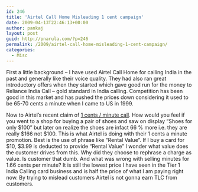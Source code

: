 ```yaml
---
id: 246
title: 'Airtel Call Home Misleading 1 cent campaign'
date: 2009-04-13T22:46:13+00:00
author: pankaj
layout: post
guid: http://pnarula.com/?p=246
permalink: /2009/airtel-call-home-misleading-1-cent-campaign/
categories:
  - Misc
---
```

First a little background &#8211; I have used Airtel Call Home for calling India in the past and generally like their voice quality. They had also ran great introductory offers when they started which gave good run for the money to Reliance India Call &#8211; gold standard in India calling. Competition has been good in this market and has pushed the prices down considering it used to be 65-70 cents a minute when I came to US in 1999.

Now to Airtel&#8217;s recent claim of <a href="https://www.airtelcallhome.com/ics_war/ics.portal?_nfpb=true&#038;_pageLabel=pages_specialOffer_page" onclick="_gaq.push(['_trackEvent', 'outbound-article', 'https://www.airtelcallhome.com/ics_war/ics.portal?_nfpb=true&#038;_pageLabel=pages_specialOffer_page', '1 cents / minute call']);" >1 cents / minute call</a>. How would you feel if you went to a shop for buying a pair of shoes and saw on display &#8220;Shoes for only $100&#8221; but later on realize the shoes are infact 66 % more i.e. they are really $166 not $100. This is what Airtel is doing with their 1 cents a minute promotion. Best is the use of phrase like &#8220;Rental Value&#8221;. If I buy a card for $10, $3.99 is deducted to provide &#8220;Rental Value&#8221; I wonder what value does the customer drives from this. Why did they choose to rephrase a charge as value. Is customer that dumb. And what was wrong with selling minutes for 1.66 cents per minute? It is still the lowest price I have seen in the Tier 1 India Calling card business and is half the price of what I am paying right now. By trying to mislead customers Airtel is not gonna earn TLC from customers.